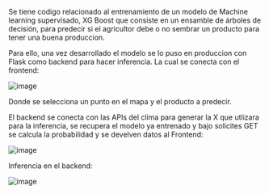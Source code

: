 Se tiene codigo relacionado al entrenamiento de un modelo de Machine learning supervisado, XG Boost que consiste en un ensamble de árboles de decisión, para predecir si el agricultor debe o no sembrar un producto para tener una buena produccion.

Para ello, una vez desarrollado el modelo se lo puso en produccion con Flask como backend para hacer inferencia. La cual se conecta con el frontend:

![image](https://github.com/user-attachments/assets/e4f6330e-b352-446c-8971-241d7bd7cb52)

Donde se selecciona un punto en el mapa y el producto a predecir.

El backend se conecta con las APIs del clima para generar la X que utlizara para la inferencia, se recupera el modelo ya entrenado y bajo solicites GET se calcula la probabilidad
y se develven datos al Frontend:

![image](https://github.com/user-attachments/assets/657e037a-4c10-4c41-9665-58c6037eafd4)

Inferencia en el backend:

![image](https://github.com/user-attachments/assets/8cee2e8c-6abb-4ed0-9eae-b637415124bc)
